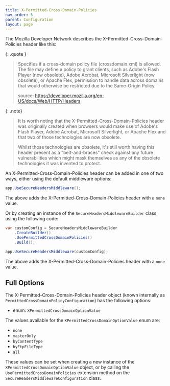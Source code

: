 ```yaml
---
title: X-Permitted-Cross-Domain-Policies
nav_order: 5
parent: Configuration
layout: page
---
```


The Mozilla Developer Network describes the X-Permitted-Cross-Domain-Policies header like this:

{: .quote }
> Specifies if a cross-domain policy file (crossdomain.xml) is allowed. The file may define a policy to grant clients, such as Adobe's Flash Player (now obsolete), Adobe Acrobat, Microsoft Silverlight (now obsolete), or Apache Flex, permission to handle data across domains that would otherwise be restricted due to the Same-Origin Policy.
>
> source: https://developer.mozilla.org/en-US/docs/Web/HTTP/Headers

{: .note} 
> It is worth noting that the X-Permitted-Cross-Domain-Policies header was originally created when browsers would make use of Adobe's Flash Player, Adobe Acrobat, Microsoft Silverlight, or Apache Flex and that two of those technologies are now obsolete.
> 
> Whilst those technologies are obsolete, it's still worth having this header present as a "belt-and-braces" check against any future vulnerabilities which might mask themselves as any of the obsolete technologies it was invented to protect.

An X-Permitted-Cross-Domain-Policies header can be added in one of two ways, either using the default middleware options:

```csharp
app.UseSecureHeadersMiddleware();
```

The above adds the X-Permitted-Cross-Domain-Policies header with a `none` value.

Or by creating an instance of the `SecureHeadersMiddlewareBuilder` class using the following code:

```csharp
var customConfig = SecureHeadersMiddlewareBuilder
    .CreateBuilder()
    .UsePermittedCrossDomainPolicies()
    .Build();

app.UseSecureHeadersMiddleware(customConfig);
```

The above adds the X-Permitted-Cross-Domain-Policies header with a `none` value.

## Full Options

The X-Permitted-Cross-Domain-Policies header object (known internally as `PermittedCrossDomainPolicyConfiguration`) has the following options:

- enum: `XPermittedCrossDomainOptionValue`

The values available for the `XPermittedCrossDomainOptionValue` enum are:

- `none`
- `masterOnly`
- `byContentType`
- `byFtpFileType`
- `all`

These values can be set when creating a new instance of the `XPermittedCrossDomainOptionValue` object, or by calling the `UsePermittedCrossDomainPolicies` extension method on the `SecureHeadersMiddlewareConfiguration` class.
